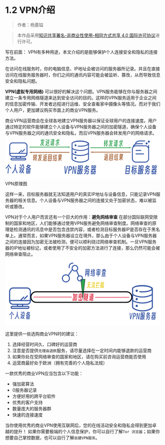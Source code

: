 # 1.2 VPN介绍

> 作者：杨嘉镒

>本作品采用<a rel="license" href="http://creativecommons.org/licenses/by-nc-sa/4.0/">知识共享署名-非商业性使用-相同方式共享 4.0 国际许可协议</a>进行许可。

写在前面： VPN有多种用途，本文介绍的是能够保护个人连接安全和隐私的连接方法。

在访问在线服务时，你的电脑信息、IP地址会被访问的服务器所记录。并且在直接访问在线服务服务器时，你们之间的通讯内容可能会被监听、篡改，从而导致信息安全和隐私问题。

**VPN(虚拟专用网络)** 可以很好的解决这个问题。VPN服务能够在你与服务器之间建立一条专用网络隧道来达到安全访问的目的。这样的VPN服务适用于企业之间的信息加密传输、开发者远程进行运维、安全查看家中摄像头等情况。而对于我们个人用户，更加建议购买市面上的商业VPN服务。

商业VPN运营商会在全球各地建立VPN服务器以保证全球用户的连接速度。用户通过特定的软件能够建立个人设备与VPN服务器之间的加密隧道，确保个人设备与VPN服务器之间的通讯安全和隐私，而后VPN服务器会转发用户的网络请求。 
![](Image/VPN原理图.png)
VPN原理图

这样一来，目标服务器就无法知道用户的真实IP地址与设备信息，只能记录VPN服务器的相关信息。个人设备与VPN服务器之间的连接又处于加密状态，难以被监听或篡改。

VPN对于个人用户而言还有一个巨大的作用：**避免网络审查** 在部分国际联网受限制的国家和地区，人们能够通过使用VPN服务避免网络审查制度。网络审查的原理是检测通讯的讯息中是否包含违禁内容，或者检测目标服务器IP是否存在于黑名单上。通常而言，如果VPN服务器设立在境外，那么由于个人设备与VPN服务器之间的连接因为加密无法被检测，便可以顺利绕过网络审查机制。一旦VPN服务器的IP地址被标记，或者使用了不安全的加密方法进行了连接，那么仍然可能会被网络审查阻止。
![](Image/网络审查.png)

这里提供一些选购商业VPN时的建议：
1. 选择经营时间久、口碑好的运营商
2. 注意是否提供`无理由退款`服务，请尽量选择在一定时间内能够退款的运营商
3. 如果你处在受网络审查的国家和地区，请在购买前咨询运营商能否使用
4. 运营商最好处于欧洲（拥有完善的个人隐私法规）

一款优秀的商业VPN应当包含以下功能：
+ 强加密算法
+ 0服务器记录
+ 方便好用的跨平台软件
+ 优秀的客户支持
+ 数量庞大的服务器群
+ 快速的连接速度

当你使用优秀的商业VPN使用互联网后，您的在线活动安全和隐私会得到更加卓越的提升！
如果你需要极端的个人信息保护，你可以自行了解`Tor 浏览器`；如果你想要自己掌控数据，也可以自行了解`自建VPN服务`。